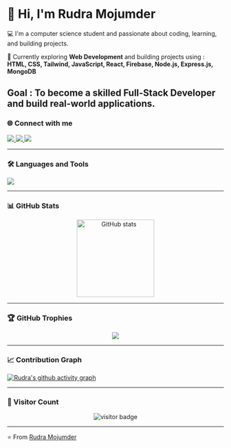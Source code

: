 # 👋 Hi, I'm Rudra Mojumder  

💻 I'm a computer science student and passionate about coding, learning, and building projects.  

🚀 Currently exploring **Web Development** and building projects using :  
**HTML, CSS, Tailwind, JavaScript, React, Firebase, Node.js, Express.js, MongoDB**  

 Goal : To become a skilled **Full-Stack Developer** and build real-world applications.
---

### 🌐 Connect with me  

<p align="left">
<a href="https://www.facebook.com/TheRudraBro/" target="_blank">
  <img src="https://img.shields.io/badge/Facebook-%231877F2.svg?&style=for-the-badge&logo=facebook&logoColor=white" />
</a> 

<a href="https://www.instagram.com/rudra_majumder_/" target="_blank">
  <img src="https://img.shields.io/badge/Instagram-%23E4405F.svg?&style=for-the-badge&logo=instagram&logoColor=white" />
</a> 

<a href="https://www.linkedin.com/in/rudra-mojumder-05a053306/" target="_blank">
  <img src="https://img.shields.io/badge/LinkedIn-%230077B5.svg?&style=for-the-badge&logo=linkedin&logoColor=white" />
</a>
</p>

---

### 🛠️ Languages and Tools  

<p align="left">
  <img src="https://skillicons.dev/icons?i=html,css,tailwind,js,react,firebase,nodejs,express,mongodb" />
</p>

---

### 📊 GitHub Stats  

<p align="center">
  <img src="https://github-readme-stats.vercel.app/api?username=TheRudraBro&show_icons=true&theme=tokyonight" alt="GitHub stats" height="180" />
</p>

---

### 🏆 GitHub Trophies  

<p align="center">
  <img src="https://github-profile-trophy.vercel.app/?username=TheRudraBro&theme=onedark&no-frame=true&row=1&column=6" />
</p>

---

### 📈 Contribution Graph  

[![Rudra's github activity graph](https://github-readme-activity-graph.vercel.app/graph?username=TheRudraBro&theme=react-dark)](https://github.com/ashutosh00710/github-readme-activity-graph)

---

### 👀 Visitor Count  

<p align="center">
  <img src="https://komarev.com/ghpvc/?username=TheRudraBro&label=Visitors&color=0e75b6&style=flat" alt="visitor badge" />
</p>

---
⭐️ From [Rudra Mojumder](https://github.com/TheRudraBro)
